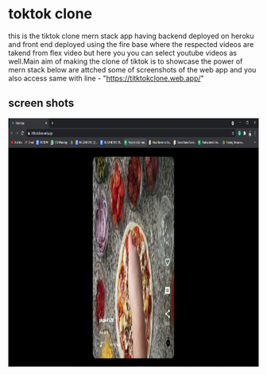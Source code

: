 # toktok clone

this is the tiktok clone mern stack app  having backend deployed on heroku and front end deployed using the fire base where the respected videos are takend from flex video but here you you can select youtube videos as well.Main aim of making the clone of tiktok is to showcase the power of mern stack below are attched some of screenshots of the web app and you also access same with line - "https://titktokclone.web.app/"

## screen shots

<img src="Screenshot (12).png" width="800px" height="500px">

